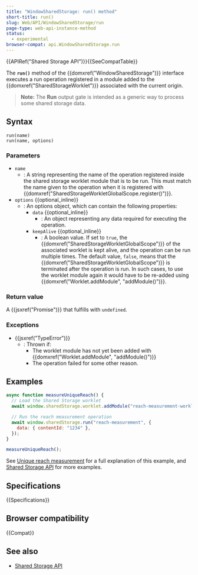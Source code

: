 ```yaml
---
title: "WindowSharedStorage: run() method"
short-title: run()
slug: Web/API/WindowSharedStorage/run
page-type: web-api-instance-method
status:
  - experimental
browser-compat: api.WindowSharedStorage.run
---
```


{{APIRef("Shared Storage API")}}{{SeeCompatTable}}

The **`run()`** method of the
{{domxref("WindowSharedStorage")}} interface executes a run operation registered in a module added to the {{domxref("SharedStorageWorklet")}} associated with the current origin.

> **Note:** The **Run** output gate is intended as a generic way to process some shared storage data.

## Syntax

```js-nolint
run(name)
run(name, options)
```

### Parameters

- `name`
  - : A string representing the name of the operation registered inside the shared storage worklet module that is to be run. This must match the name given to the operation when it is registered with {{domxref("SharedStorageWorkletGlobalScope.register()")}}.
- `options` {{optional_inline}}
  - : An options object, which can contain the following properties:
    - `data` {{optional_inline}}
      - : An object representing any data required for executing the operation.
    - `keepAlive` {{optional_inline}}
      - : A boolean value. If set to `true`, the {{domxref("SharedStorageWorkletGlobalScope")}} of the associated worklet is kept alive, and the operation can be run multiple times. The default value, `false`, means that the {{domxref("SharedStorageWorkletGlobalScope")}} is terminated after the operation is run. In such cases, to use the worklet module again it would have to be re-added using {{domxref("Worklet.addModule", "addModule()")}}.

### Return value

A {{jsxref("Promise")}} that fulfills with `undefined`.

### Exceptions

- {{jsxref("TypeError")}}
  - : Thrown if:
    - The worklet module has not yet been added with {{domxref("Worklet.addModule", "addModule()")}}
    - The operation failed for some other reason.

## Examples

```js
async function measureUniqueReach() {
  // Load the Shared Storage worklet
  await window.sharedStorage.worklet.addModule("reach-measurement-worklet.js");

  // Run the reach measurement operation
  await window.sharedStorage.run("reach-measurement", {
    data: { contentId: "1234" },
  });
}

measureUniqueReach();
```

See [Unique reach measurement](https://developer.chrome.com/docs/privacy-sandbox/shared-storage/unique-reach/) for a full explanation of this example, and [Shared Storage API](/en-US/docs/Web/API/Shared_storage_API) for more examples.

## Specifications

{{Specifications}}

## Browser compatibility

{{Compat}}

## See also

- [Shared Storage API](/en-US/docs/Web/API/Shared_storage_API)
